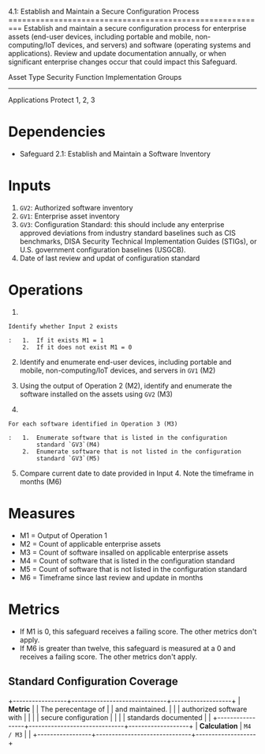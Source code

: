4.1: Establish and Maintain a Secure Configuration Process
========================================================= Establish and
maintain a secure configuration process for enterprise assets (end-user
devices, including portable and mobile, non-computing/IoT devices, and
servers) and software (operating systems and applications). Review and
update documentation annually, or when significant enterprise changes
occur that could impact this Safeguard.

  Asset Type     Security Function   Implementation Groups
  -------------- ------------------- -----------------------
  Applications   Protect             1, 2, 3

# Dependencies

-   Safeguard 2.1: Establish and Maintain a Software Inventory

# Inputs

1.  `GV2`: Authorized software inventory
2.  `GV1`: Enterprise asset inventory
3.  `GV3`: Configuration Standard: this should include any enterprise
    approved deviations from industry standard baselines such as CIS
    benchmarks, DISA Security Technical Implementation Guides (STIGs),
    or U.S. government configuration baselines (USGCB).
4.  Date of last review and updat of configuration standard

# Operations

1.  

    Identify whether Input 2 exists

    :   1.  If it exists M1 = 1
        2.  If it does not exist M1 = 0

2.  Identify and enumerate end-user devices, including portable and
    mobile, non-computing/IoT devices, and servers in `GV1` (M2)

3.  Using the output of Operation 2 (M2), identify and enumerate the
    software installed on the assets using `GV2` (M3)

4.  

    For each software identified in Operation 3 (M3)

    :   1.  Enumerate software that is listed in the configuration
            standard `GV3`(M4)
        2.  Enumerate software that is not listed in the configuration
            standard `GV3`(M5)

5.  Compare current date to date provided in Input 4. Note the timeframe
    in months (M6)

# Measures

-   M1 = Output of Operation 1
-   M2 = Count of applicable enterprise assets
-   M3 = Count of software insalled on applicable enterprise assets
-   M4 = Count of software that is listed in the configuration standard
-   M5 = Count of software that is not listed in the configuration
    standard
-   M6 = Timeframe since last review and update in months

# Metrics

-   If M1 is 0, this safeguard receives a failing score. The other
    metrics don\'t apply.
-   If M6 is greater than twelve, this safeguard is measured at a 0 and
    receives a failing score. The other metrics don\'t apply.

## Standard Configuration Coverage

+-----------------+------------------------------+-------------------+
| **Metric**      | | The perecentage of         | | and maintained. |
|                 |   authorized software with   |                   |
|                 |   secure configuration       |                   |
|                 |   standards documented       |                   |
+-----------------+------------------------------+-------------------+
| **Calculation** | `M4 / M3`                    |                   |
+-----------------+------------------------------+-------------------+
